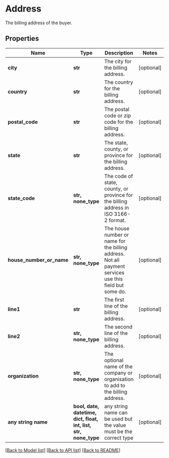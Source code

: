 # Address

The billing address of the buyer.

## Properties
Name | Type | Description | Notes
------------ | ------------- | ------------- | -------------
**city** | **str** | The city for the billing address. | [optional] 
**country** | **str** | The country for the billing address. | [optional] 
**postal_code** | **str** | The postal code or zip code for the billing address. | [optional] 
**state** | **str** | The state, county, or province for the billing address. | [optional] 
**state_code** | **str, none_type** | The code of state, county, or province for the billing address in ISO 3166-2 format. | [optional] 
**house_number_or_name** | **str, none_type** | The house number or name for the billing address. Not all payment services use this field but some do. | [optional] 
**line1** | **str** | The first line of the billing address. | [optional] 
**line2** | **str, none_type** | The second line of the billing address. | [optional] 
**organization** | **str, none_type** | The optional name of the company or organisation to add to the billing address. | [optional] 
**any string name** | **bool, date, datetime, dict, float, int, list, str, none_type** | any string name can be used but the value must be the correct type | [optional]

[[Back to Model list]](../README.md#documentation-for-models) [[Back to API list]](../README.md#documentation-for-api-endpoints) [[Back to README]](../README.md)


